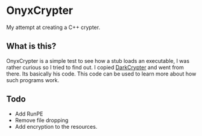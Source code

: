 # OnyxCrypter
My attempt at creating a C++ crypter.

## What is this?
OnyxCrypter is a simple test to see how a stub loads an executable, I was rather curious so I tried to find out. I copied [DarkCrypter](https://github.com/darkspiderbots/DarkCrypter) and went from there. Its basically his code. This code can be used to learn more about how such programs work.

## Todo
* Add RunPE
* Remove file dropping
* Add encryption to the resources.